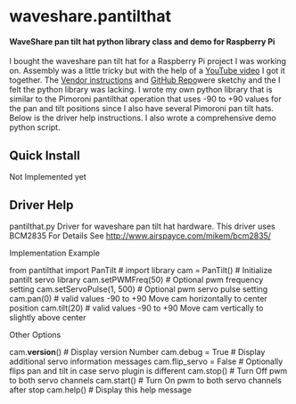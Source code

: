 # waveshare.pantilthat
#### WaveShare pan tilt hat python library class and demo for Raspberry Pi

I bought the waveshare pan tilt hat for a Raspberry Pi project I was working on.
Assembly was a little tricky but with the help of a [YouTube video](https://www.youtube.com/watch?v=4A7tJ0QH4L4) I got it together.
The [Vendor instructions]( https://www.waveshare.com/pan-tilt-hat.htm) and 
[GitHub Repo](https://github.com/waveshare/Pan-Tilt-HAT)were sketchy and the I felt the python library was lacking.
I wrote my own python library that is similar to the Pimoroni pantilthat operation that uses -90 to +90 values for the pan and tilt
positions since I also have several Pimoroni pan tilt hats. Below is the driver help instructions.
I also wrote a comprehensive demo python script.

## Quick Install

Not Implemented yet
  
 
## Driver Help 
pantilthat.py Driver for waveshare pan tilt hat hardware.
This driver uses BCM2835 For Details See http://www.airspayce.com/mikem/bcm2835/

Implementation Example

   from pantilthat import PanTilt # import library
   cam = PanTilt()     # Initialize pantilt servo library
   cam.setPWMFreq(50)  # Optional pwm frequency setting
   cam.setServoPulse(1, 500)  # Optional pwm servo pulse setting
   cam.pan(0)    # valid values -90 to +90 Move cam horizontally to center position
   cam.tilt(20)  # valid values -90 to +90 Move cam vertically to slightly above center

Other Options

   cam.__version__()   # Display version Number
   cam.debug = True  # Display additional servo information messages
   cam.flip_servo = False  # Optionally flips pan and tilt in case servo plugin is different
   cam.stop()   # Turn Off pwm to both servo channels
   cam.start()  # Turn On pwm to both servo channels after stop
   cam.help()   # Display this help message
